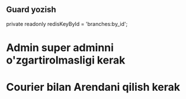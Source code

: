 ## Guard yozish

private readonly redisKeyById = 'branches:by_id';

# Admin super adminni o'zgartirolmasligi kerak

# Courier bilan Arendani qilish kerak
